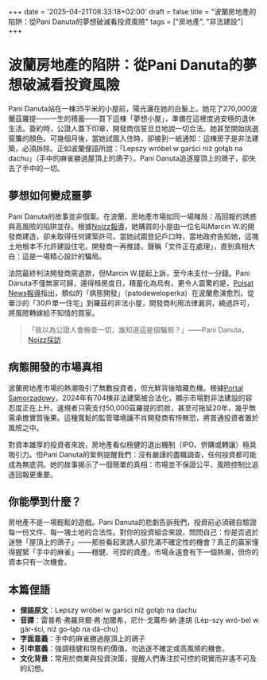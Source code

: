 +++
date = '2025-04-21T08:33:18+02:00'
draft = false
title = "波蘭房地產的陷阱：從Pani Danuta的夢想破滅看投資風險"
tags = ["房地產", "非法建設"]
+++

# 波蘭房地產的陷阱：從Pani Danuta的夢想破滅看投資風險

Pani Danuta站在一棟35平米的小屋前，陽光灑在她的白髮上。她花了270,000波蘭茲羅提——一生的積蓄——買下這棟「夢想小屋」，準備在這裡度過安穩的退休生活。簽約時，公證人蓋下印章，開發商信誓旦旦地說一切合法。她甚至開始挑選窗簾的顏色。可幾個月後，當她試圖入住時，卻接到一紙通知：這棟房子是非法建築，必須拆除。正如波蘭俚語所說：「Lepszy wróbel w garści niż gołąb na dachu」（手中的麻雀勝過屋頂上的鴿子）。Pani Danuta追逐屋頂上的鴿子，卻失去了手中的一切。

## 夢想如何變成噩夢

Pani Danuta的故事並非個案。在波蘭，房地產市場如同一場賭局：高回報的誘惑與高風險的陷阱並存。根據[Noizz報導](https://noizz.pl/design/kupila-domek-za-270-tys-zl-urzednicy-twierdza-ze-trzeba-go-zburzyc/2rcnj68)，她購買的小屋由一位名叫Marcin W.的開發商建造，卻未取得任何建築許可。當她試圖登記戶口時，當地政府告知她，這塊土地根本不允許建設住宅。開發商一再推諉，聲稱「文件正在處理」，直到真相大白：這是一場精心設計的騙局。

法院最終判決開發商需退款，但Marcin W.提起上訴，至今未支付一分錢。Pani Danuta不僅無家可歸，還得租房度日，積蓄化為烏有。更令人震驚的是，[Polsat News報導](https://www.polsatnews.pl/wiadomosc/2025-04-20/panstwo-w-panstwie-patodeweloperka-po-polsku-jak-deweloperzy-omijaja-prawo/)指出，類似的「病態開發」（patodeweloperka）在波蘭愈演愈烈。從華沙的「30戶單一住宅」到羅茲的非法小屋，開發商利用法律漏洞，繞過許可，將風險轉嫁給不知情的買家。

> 「我以為公證人會檢查一切，誰知道這是個騙局？」——Pani Danuta，[Noizz採訪](https://noizz.pl/design/kupila-domek-za-270-tys-zl-urzednicy-twierdza-ze-trzeba-go-zburzyc/2rcnj68)

## 病態開發的市場真相

波蘭房地產市場的熱潮吸引了無數投資者，但光鮮背後暗藏危機。根據[Portal Samorządowy](https://www.portalsamorzadowy.pl/inwestycje/przylapani-wlasciciele-zaplaca-50-tys-zl-moga-tez-poczekac-20-lat,604868.html)，2024年有704棟非法建築被合法化，顯示市場對非法建設的容忍度正在上升。違規者只需支付50,000茲羅提的罰款，甚至可拖延20年，幾乎無需承擔實質後果。這種寬鬆的監管環境讓不肖開發商有恃無恐，將普通投資者置於風險之中。

對資本雄厚的投資者來說，房地產看似穩健的退出機制（IPO、併購或轉讓）極具吸引力。但Pani Danuta的案例提醒我們：沒有嚴謹的盡職調查，任何投資都可能成為無底洞。她的故事揭示了一個簡單的真相：市場並不保證公平，風險控制比追逐回報更重要。

## 你能學到什麼？

房地產不是一場輕鬆的遊戲。Pani Danuta的悲劇告訴我們，投資前必須親自驗證每一份文件、每一塊土地的合法性。對你的投資組合來說，問問自己：你是否過於迷戀「屋頂上的鴿子」——那些看起來誘人卻充滿不確定性的機會？真正的贏家懂得握緊「手中的麻雀」——穩健、可控的資產。市場永遠會有下一個熱潮，但你的資本只有一次機會。

## 本篇俚語
- **俚語原文**：Lepszy wróbel w garści niż gołąb na dachu  
- **音譯**：雷普希·弗羅貝爾·弗·加爾希，尼什·戈萬布·納·達胡 (Lèp-szy wró-bel w gàr-ści, niż go-łąb na dà-chu)  
- **字面意義**：手中的麻雀勝過屋頂上的鴿子  
- **引申意義**：強調穩健和現有的價值，勿追逐不確定或高風險的機會。  
- **文化背景**：常用於商業與投資決策，提醒人們專注於可控的現實而非遙不可及的幻想。